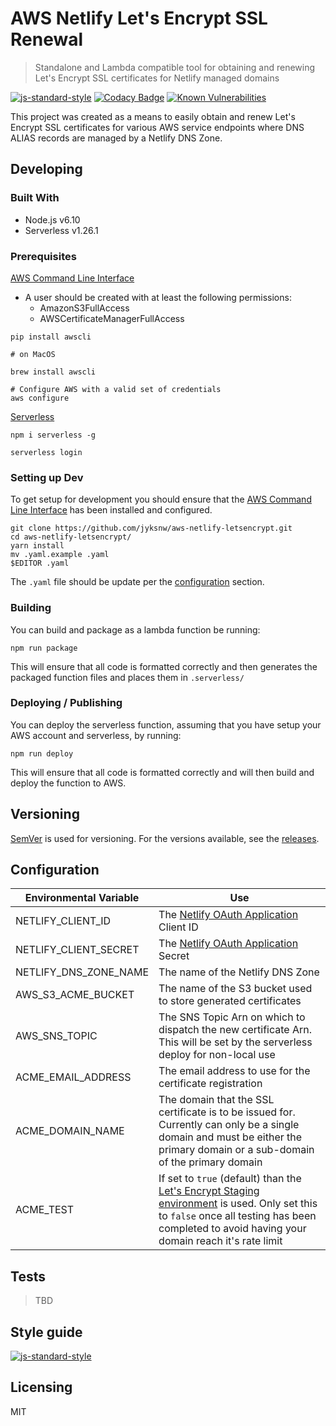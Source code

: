 
# AWS Netlify Let's Encrypt SSL Renewal
> Standalone and Lambda compatible tool for obtaining and renewing Let's Encrypt SSL certificates for Netlify managed domains

[![js-standard-style](https://img.shields.io/badge/code%20style-standard-brightgreen.svg)](http://standardjs.com) [![Codacy Badge](https://api.codacy.com/project/badge/Grade/843d0c2b738f4048a7c0a82e52dffe98)](https://www.codacy.com/app/jyksnw/aws-netlify-letsencrypt?utm_source=github.com&amp;utm_medium=referral&amp;utm_content=jyksnw/aws-netlify-letsencrypt&amp;utm_campaign=Badge_Grade) [![Known Vulnerabilities](https://snyk.io/test/github/jyksnw/aws-netlify-letsencrypt/badge.svg)](https://snyk.io/test/github/jyksnw/aws-netlify-letsencrypt)

This project was created as a means to easily obtain and renew Let's Encrypt SSL certificates for various AWS service endpoints where DNS ALIAS records are managed by a Netlify DNS Zone.

## Developing

### Built With
+ Node.js v6.10
+ Serverless v1.26.1

### Prerequisites
[AWS Command Line Interface](https://aws.amazon.com/cli/)

+ A user should be created with at least the following permissions:
  + AmazonS3FullAccess
  + AWSCertificateManagerFullAccess

```shell
pip install awscli

# on MacOS

brew install awscli

# Configure AWS with a valid set of credentials
aws configure
```


[Serverless](https://serverless.com/)
```shell
npm i serverless -g

serverless login
```


### Setting up Dev

To get setup for development you should ensure that the [AWS Command Line Interface](https://aws.amazon.com/cli/) has been installed and configured.

```shell
git clone https://github.com/jyksnw/aws-netlify-letsencrypt.git
cd aws-netlify-letsencrypt/
yarn install
mv .yaml.example .yaml
$EDITOR .yaml
```
The `.yaml` file should be update per the [configuration](#Configuration) section.

### Building

You can build and package as a lambda function be running:

```shell
npm run package
```

This will ensure that all code is formatted correctly and then generates the packaged function files and places them in `.serverless/`

### Deploying / Publishing

You can deploy the serverless function, assuming that you have setup your AWS account and serverless, by running:

```shell
npm run deploy
```

This will ensure that all code is formatted correctly and will then build and deploy the function to AWS.

## Versioning

[SemVer](http://semver.org/) is used for versioning. For the versions available, see the [releases](https://github.com/jyksnw/aws-netlify-letsencrypt/releases).

## Configuration

| Environmental Variable | Use |
| ---------------------- | --- |
| NETLIFY_CLIENT_ID | The [Netlify OAuth Application](https://app.netlify.com/account/applications) Client ID |
| NETLIFY_CLIENT_SECRET | The [Netlify OAuth Application](https://app.netlify.com/account/applications) Secret |
| NETLIFY_DNS_ZONE_NAME | The name of the Netlify DNS Zone |
| AWS_S3_ACME_BUCKET | The name of the S3 bucket used to store generated certificates |
| AWS_SNS_TOPIC | The SNS Topic Arn on which to dispatch the new certificate Arn. This will be set by the serverless deploy for non-local use |
| ACME_EMAIL_ADDRESS | The email address to use for the certificate registration |
| ACME_DOMAIN_NAME | The domain that the SSL certificate is to be issued for. Currently can only be a single domain and must be either the primary domain or a sub-domain of the primary domain |
| ACME_TEST | If set to `true` (default) than the [Let's Encrypt Staging environment](https://letsencrypt.org/docs/staging-environment/) is used. Only set this to `false` once all testing has been completed to avoid having your domain reach it's rate limit |
## Tests

>TBD

## Style guide

[![js-standard-style](https://cdn.rawgit.com/standard/standard/master/badge.svg)](http://standardjs.com)

## Licensing

MIT
